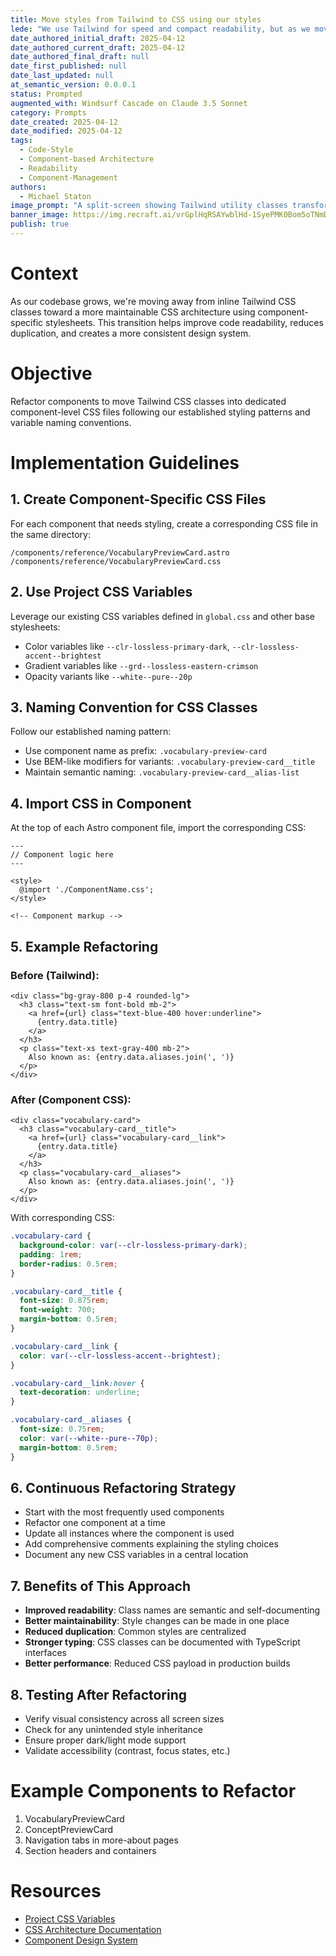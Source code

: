 ```yaml
---
title: Move styles from Tailwind to CSS using our styles
lede: "We use Tailwind for speed and compact readability, but as we move to Astro, we should use CSS and try to maintain our CSS architecture"
date_authored_initial_draft: 2025-04-12
date_authored_current_draft: 2025-04-12
date_authored_final_draft: null
date_first_published: null
date_last_updated: null
at_semantic_version: 0.0.0.1
status: Prompted
augmented_with: Windsurf Cascade on Claude 3.5 Sonnet
category: Prompts
date_created: 2025-04-12
date_modified: 2025-04-12
tags:
  - Code-Style
  - Component-based Architecture
  - Readability
  - Component-Management
authors:
  - Michael Staton
image_prompt: "A split-screen showing Tailwind utility classes transforming into organized CSS files, with a modern interface and visual cues for maintainability and style."
banner_image: https://img.recraft.ai/vrGplHqRSAYwblHd-1SyePMK0Bom5oTNmDHkIQmZsDU/rs:fit:1024:1820:0/raw:1/plain/abs://external/images/e0e6fbe0-96b3-4393-a958-76ac30188cfb
publish: true
---
```


# Context

As our codebase grows, we're moving away from inline Tailwind CSS classes toward a more maintainable CSS architecture using component-specific stylesheets. This transition helps improve code readability, reduces duplication, and creates a more consistent design system.

# Objective

Refactor components to move Tailwind CSS classes into dedicated component-level CSS files following our established styling patterns and variable naming conventions.

# Implementation Guidelines

## 1. Create Component-Specific CSS Files

For each component that needs styling, create a corresponding CSS file in the same directory:

```
/components/reference/VocabularyPreviewCard.astro
/components/reference/VocabularyPreviewCard.css
```

## 2. Use Project CSS Variables

Leverage our existing CSS variables defined in `global.css` and other base stylesheets:

- Color variables like `--clr-lossless-primary-dark`, `--clr-lossless-accent--brightest`
- Gradient variables like `--grd--lossless-eastern-crimson`
- Opacity variants like `--white--pure--20p`

## 3. Naming Convention for CSS Classes

Follow our established naming pattern:

- Use component name as prefix: `.vocabulary-preview-card`
- Use BEM-like modifiers for variants: `.vocabulary-preview-card__title`
- Maintain semantic naming: `.vocabulary-preview-card__alias-list`

## 4. Import CSS in Component

At the top of each Astro component file, import the corresponding CSS:

```astro
---
// Component logic here
---

<style>
  @import './ComponentName.css';
</style>

<!-- Component markup -->
```

## 5. Example Refactoring

### Before (Tailwind):

```astro
<div class="bg-gray-800 p-4 rounded-lg">
  <h3 class="text-sm font-bold mb-2">
    <a href={url} class="text-blue-400 hover:underline">
      {entry.data.title}
    </a>
  </h3>
  <p class="text-xs text-gray-400 mb-2">
    Also known as: {entry.data.aliases.join(', ')}
  </p>
</div>
```

### After (Component CSS):

```astro
<div class="vocabulary-card">
  <h3 class="vocabulary-card__title">
    <a href={url} class="vocabulary-card__link">
      {entry.data.title}
    </a>
  </h3>
  <p class="vocabulary-card__aliases">
    Also known as: {entry.data.aliases.join(', ')}
  </p>
</div>
```

With corresponding CSS:

```css
.vocabulary-card {
  background-color: var(--clr-lossless-primary-dark);
  padding: 1rem;
  border-radius: 0.5rem;
}

.vocabulary-card__title {
  font-size: 0.875rem;
  font-weight: 700;
  margin-bottom: 0.5rem;
}

.vocabulary-card__link {
  color: var(--clr-lossless-accent--brightest);
}

.vocabulary-card__link:hover {
  text-decoration: underline;
}

.vocabulary-card__aliases {
  font-size: 0.75rem;
  color: var(--white--pure--70p);
  margin-bottom: 0.5rem;
}
```

## 6. Continuous Refactoring Strategy

- Start with the most frequently used components
- Refactor one component at a time
- Update all instances where the component is used
- Add comprehensive comments explaining the styling choices
- Document any new CSS variables in a central location

## 7. Benefits of This Approach

- **Improved readability**: Class names are semantic and self-documenting
- **Better maintainability**: Style changes can be made in one place
- **Reduced duplication**: Common styles are centralized
- **Stronger typing**: CSS classes can be documented with TypeScript interfaces
- **Better performance**: Reduced CSS payload in production builds

## 8. Testing After Refactoring

- Verify visual consistency across all screen sizes
- Check for any unintended style inheritance
- Ensure proper dark/light mode support
- Validate accessibility (contrast, focus states, etc.)

# Example Components to Refactor

1. VocabularyPreviewCard
2. ConceptPreviewCard
3. Navigation tabs in more-about pages
4. Section headers and containers

# Resources

- [Project CSS Variables](/site/src/styles/global.css)
- [CSS Architecture Documentation](/content/specs/css-architecture.md)
- [Component Design System](/content/specs/component-design-system.md)
